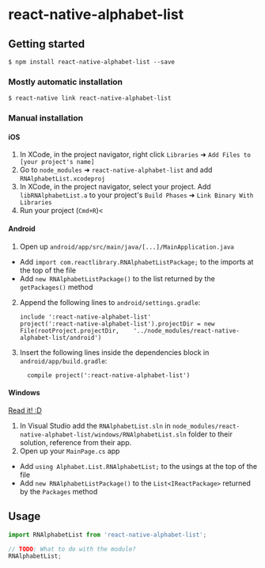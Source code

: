 # react-native-alphabet-list

## Getting started

`$ npm install react-native-alphabet-list --save`

### Mostly automatic installation

`$ react-native link react-native-alphabet-list`

### Manual installation


#### iOS

1. In XCode, in the project navigator, right click `Libraries` ➜ `Add Files to [your project's name]`
2. Go to `node_modules` ➜ `react-native-alphabet-list` and add `RNAlphabetList.xcodeproj`
3. In XCode, in the project navigator, select your project. Add `libRNAlphabetList.a` to your project's `Build Phases` ➜ `Link Binary With Libraries`
4. Run your project (`Cmd+R`)<

#### Android

1. Open up `android/app/src/main/java/[...]/MainApplication.java`
  - Add `import com.reactlibrary.RNAlphabetListPackage;` to the imports at the top of the file
  - Add `new RNAlphabetListPackage()` to the list returned by the `getPackages()` method
2. Append the following lines to `android/settings.gradle`:
  	```
  	include ':react-native-alphabet-list'
  	project(':react-native-alphabet-list').projectDir = new File(rootProject.projectDir, 	'../node_modules/react-native-alphabet-list/android')
  	```
3. Insert the following lines inside the dependencies block in `android/app/build.gradle`:
  	```
      compile project(':react-native-alphabet-list')
  	```

#### Windows
[Read it! :D](https://github.com/ReactWindows/react-native)

1. In Visual Studio add the `RNAlphabetList.sln` in `node_modules/react-native-alphabet-list/windows/RNAlphabetList.sln` folder to their solution, reference from their app.
2. Open up your `MainPage.cs` app
  - Add `using Alphabet.List.RNAlphabetList;` to the usings at the top of the file
  - Add `new RNAlphabetListPackage()` to the `List<IReactPackage>` returned by the `Packages` method


## Usage
```javascript
import RNAlphabetList from 'react-native-alphabet-list';

// TODO: What to do with the module?
RNAlphabetList;
```
  